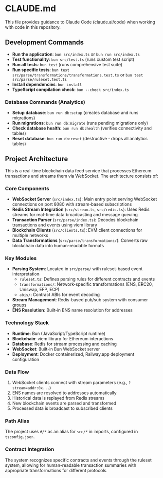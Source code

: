 # CLAUDE.md

This file provides guidance to Claude Code (claude.ai/code) when working with code in this repository.

## Development Commands

- **Run the application**: `bun src/index.ts` or `bun run src/index.ts`
- **Test functionality**: `bun src/test.ts` (runs custom test script)
- **Run all tests**: `bun test` (runs comprehensive test suite)
- **Run specific tests**: `bun test src/parse/transformations/transformations.test.ts` or `bun test src/parse/ruleset.test.ts`
- **Install dependencies**: `bun install`
- **TypeScript compilation check**: `bun --check src/index.ts`

### Database Commands (Analytics)
- **Setup database**: `bun run db:setup` (creates database and runs migrations)
- **Run migrations**: `bun run db:migrate` (runs pending migrations only)
- **Check database health**: `bun run db:health` (verifies connectivity and tables)
- **Reset database**: `bun run db:reset` (destructive - drops all analytics tables)

## Project Architecture

This is a real-time blockchain data feed service that processes Ethereum transactions and streams them via WebSocket. The architecture consists of:

### Core Components

- **WebSocket Server** (`src/index.ts`): Main entry point serving WebSocket connections on port 8080 with stream-based subscriptions
- **Redis Stream Integration** (`src/stream.ts`, `src/redis.ts`): Uses Redis streams for real-time data broadcasting and message queuing
- **Transaction Parser** (`src/parse/index.ts`): Decodes blockchain transactions and events using viem library
- **Blockchain Clients** (`src/clients.ts`): EVM client connections for multiple networks
- **Data Transformations** (`src/parse/transformations/`): Converts raw blockchain data into human-readable formats

### Key Modules

- **Parsing System**: Located in `src/parse/` with ruleset-based event interpretation
  - `ruleset.ts`: Defines parsing rules for different contracts and events
  - `transformations/`: Network-specific transformations (ENS, ERC20, Uniswap, EFP, ECP)
  - `abis/`: Contract ABIs for event decoding
- **Stream Management**: Redis-based pub/sub system with consumer groups
- **ENS Resolution**: Built-in ENS name resolution for addresses

### Technology Stack

- **Runtime**: Bun (JavaScript/TypeScript runtime)
- **Blockchain**: viem library for Ethereum interactions
- **Database**: Redis for stream processing and caching
- **WebSocket**: Built-in Bun WebSocket server
- **Deployment**: Docker containerized, Railway.app deployment configuration

### Data Flow

1. WebSocket clients connect with stream parameters (e.g., `?stream=addr:0x...`)
2. ENS names are resolved to addresses automatically
3. Historical data is replayed from Redis streams
4. New blockchain events are parsed and transformed
5. Processed data is broadcast to subscribed clients

### Path Alias

The project uses `#/*` as an alias for `src/*` in imports, configured in `tsconfig.json`.

### Contract Integration

The system recognizes specific contracts and events through the ruleset system, allowing for human-readable transaction summaries with appropriate transformations for different protocols.